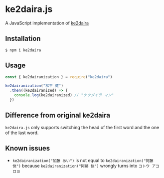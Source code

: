 # ke2daira.js

A JavaScript implementation of [ke2daira](https://github.com/ryuichiueda/ke2daira)

## Installation

```
$ npm i ke2daira
```

## Usage

```js
const { ke2dairanization } = require("ke2daira")

ke2dairanization("松平 健")
  .then((ke2dairanized) => {
    console.log(ke2dairanized) // "ケツダイラ マン"
  })
```

## Difference from original ke2daira

`ke2daira.js` only supports switching the head of the first word and the one of the last word.

## Known issues

- `ke2dairanization("加藤 あい")` is not equal to `ke2dairanization("阿藤 快")` because `ke2dairanization("阿藤 快")` wrongly turns into `コトウ アコロヨ`
